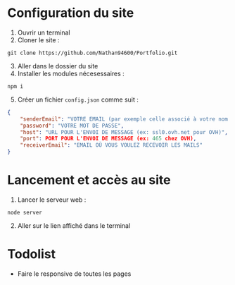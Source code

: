 # Configuration du site

1. Ouvrir un terminal
2. Cloner le site :

```
git clone https://github.com/Nathan94600/Portfolio.git
```

3. Aller dans le dossier du site
4. Installer les modules nécesessaires :

```
npm i
```

5. Créer un fichier `config.json` comme suit :

```json
{
	"senderEmail": "VOTRE EMAIL (par exemple celle associé à votre nom de domaine)",
	"password": "VOTRE MOT DE PASSE",
	"host": "URL POUR L'ENVOI DE MESSAGE (ex: ssl0.ovh.net pour OVH)",
	"port": PORT POUR L'ENVOI DE MESSAGE (ex: 465 chez OVH),
	"receiverEmail": "EMAIL OÙ VOUS VOULEZ RECEVOIR LES MAILS"
}
```

# Lancement et accès au site

1. Lancer le serveur web :

```
node server
```

2. Aller sur le lien affiché dans le terminal

# Todolist

- Faire le responsive de toutes les pages